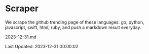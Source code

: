 # Scraper

We scrape the github trending page of these languages: go, python, javascript, swift, html, ruby, and push a markdown result everyday.

[2023-12-31.md](https://github.com/henson/Scraper/blob/master/2023-12-31.md)

Last Updated: 2023-12-31 00:00:02